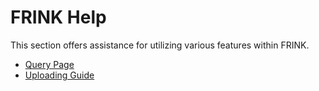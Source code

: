 # FRINK Help

This section offers assistance for utilizing various features within FRINK.

- [Query Page](query-page.md)
- [Uploading Guide](upload-to-lakefs.md)